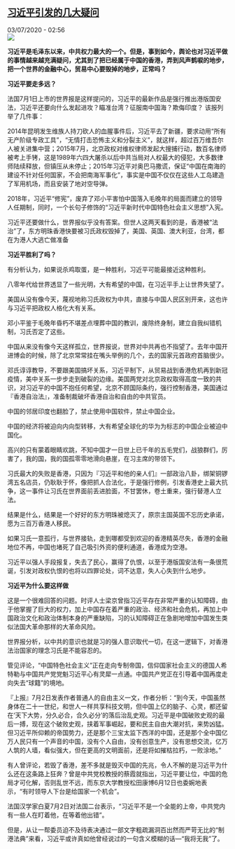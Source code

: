 <!--1593741301000-->
[习近平引发的几大疑问](http://www.rfi.fr//cn/%E4%B8%AD%E5%9B%BD/20200703-%E4%B9%A0%E8%BF%91%E5%B9%B3%E5%BC%95%E5%8F%91%E7%9A%84%E5%87%A0%E5%A4%A7%E7%96%91%E9%97%AE)
------

<div>03/07/2020 - 02:56</div><img src="https://s.rfi.fr/media/display/d0cbb062-5cee-11ea-b354-005056bfd1d9/w:310/p:16x9/UGWOYYX27XHOUUTLWZTDCUPBBI.jpg"><p><strong>习近平是毛泽东以来，中共权力最大的一个。但是，事到如今，舆论也对习近平做的事情越来越充满疑问，尤其到了把已经属于中国的香港，弄到风声鹤唳的地步，把一个世界的金融中心，贸易中心要毁掉的地步，正常吗？</strong></p><div class="t-content__body u-clearfix"><div class="m-interstitial"></div><p><strong>习近平要走多远？</strong></p><p>法国7月1日上市的世界报是这样提问的，习近平的最新作品是强行推出港版国安法，习近平还要向什么发起进攻？瞄准台湾？征服南中国海？欺侮印度？ 该报列举了几件事：</p><p>2014年昆明发生维族人持刀砍人的血腥事件后，习近平去了新疆，要求动用“所有无产阶级专政工具”，“无情打击恐怖主义和分裂主义”，就这样，超过百万维吾尔人被关进集中营；2015年7月，北京政权对维权律师发起大搜捕行动，数百名律师被考上手铐，这是1989年六四大屠杀以后中共当局对人权最大的侵犯，大多数律师陆续释放，但镇压从未停止；2015年习近平对奥巴马撒谎，保证“中国在南海的建设不针对任何国家，不会把南海军事化”，事实是中国不仅仅在这些人工岛建造了军用机场，而且安装了地对空导弹。</p><p>2018年，习近平“修宪”，废弃了邓小平害怕中国落入毛晚年的局面而建立的领导人任期制，同时，一个长句子修饰的“习近平新时代中国特色社会主义思想”入宪。</p><p>习近平还要做什么，世界报似乎没有答案。但世人这两天看到的是，香港被“法治”了，东方明珠香港快要被习氏政权毁掉了，美国、英国、澳大利亚，台湾，都在为港人大逃亡做准备</p><p><strong>习近平胜利了吗？</strong></p><p>有分析认为，如果说杀鸡取蛋，是一种胜利，习近平可能最接近这种胜利。</p><p>八零年代给世界透显了一些光明，大有希望的中国，在习近平手上让世界失望了。</p><p>美国从没有像今天，蔑视地称习氏政权为中共，直接与中国人民区别开来，这也许与习近平把政权人格化大有关系。</p><p>邓小平鉴于毛晚年昏朽不堪差点埋葬中国的教训，废除终身制，建立自我纠错机制，习氏否定了这些。</p><p>中国从来没有像今天这样孤立，世界报说，世界对中共再也不指望了。去年中国开进博会的时候，除了北京常常挂在嘴头举例的几个，去的国家元首政府首脑很少。</p><p>邓氏谆谆教导，不要跟美国搞坏关系，习近平制下，从贸易战到香港危机再到新冠疫情，美中关系一步步走到破裂的边缘。美国两党对北京政权取得高度一致的共识，对习近平的中国不抱任何希望，北京不顾国际条约，强行控制香港，美国通过『香港自治法』，准备制裁破坏香港自治和自由的中共官员。</p><p>中国的邻居印度也翻脸了，禁止使用中国软件，禁止中国企业。</p><p>中国的经济将被迫向内向型转移，大有希望全球化的华为为标志的中国企业被迫中国化。</p><p>高兴的只有蒙着眼睛欢跳，不知中国才一日世上已千年的五毛党们，战狼群们，厉害了，我的国，我的国孤零零地滑向悬崖，在习主席的带领下。</p><p>习氏最大的失败是香港，只因为『习近平和他的亲人们』一部政治八卦，绑架铜锣湾五名店员，仍耿耿于怀，像把抓人合法化，于是强行修例，引发香港史上最大抗争，这一事件让习氏在世界面前丢进脸面，不甘罢休，卷土重来，强行替港人立法。</p><p>结果是什么，结果是一个好好的东方明珠被熄灭了，原宗主国英国不忘历史承诺，愿为三百万香港人移民。</p><p>如果习氏一意孤行，与世界接轨，走到哪都受到欢迎的香港精英尽失，香港的金融地位不再，中国也堵死了自己吸引外资的便利通道，香港成为空港。</p><p>习近平以强人手段报复，失去了民心，赢得了仇恨，以至于港版国安法有一条很荒诞，引发对政权仇恨的也将以四罪论处，词不达意，失人心失到什么地步。</p><p><strong>习近平为什么要这样做</strong></p><p>这是一个很难回答的问题。时评人士梁京曾指习近平存在非常严重的认知障碍，由于他掌握了巨大的权力，加上中国存在着严重的政治、经济和社会危机，再加上中国政治文化和政治体制本身的严重缺陷，习的认知障碍正在急剧地增加中国发生类似法国大革命那样的大革命风险。</p><p>世界报分析，以中共的意识也就是习的强人意识取代一切，在这一逻辑下，对香港法治国家的理念习氏是不能容忍的。</p><p>管见评论，“中国特色社会主义”正在走向专制帝国，信仰国家社会主义的德国人希特勒与中国共产党党魁习近平心有灵犀一点通。中国共产党正在引导着中国再度走向失去“球籍”的境地。</p><p>『上报』7月2日发表作者普通人的自由主义一文，作者分析：“到今天，中国虽然身体在二十一世纪，和世人一样共享科技文明，但中国上亿的脑子、心灵，都还留在‘天下大势，分久必合，合久必分’的落后治乱史观。习近平是中国破败史观的最后一搏，现在这个破败史观，挟着军事崛起，要和民主自由大潮对抗，来势凶猛。但习近平所仰赖的帝国势力，还是那个三宝太监下西洋的中国，还是那个全中国亿万人民只有一个声音的中国，没有个人自由，没有创意生产，没有思想交流，亿万人筑的人墙，看似强大，但在更高的文明面前，还是将如摧枯拉朽，一败涂地。”</p><p>有人曾评论，若毁了香港，差不多就是毁灭中国的先兆，令人不解的是习近平为什么还在这条路上狂奔？曾是中共党校教授的蔡霞就指出，习近平要让位，中国的危局才可化解，否则乱世不远，而东京大学教授松田康博6月12日也委婉地表示，“有时领导人下台是给国家一个机会”。</p><p>法国汉学家白夏7月2日对法国二台表示，“习近平不是一个全能的上帝，中共党内有一些人在盯着他，在等着他出错”。</p><p>但是，从让一帮委员迫不及待表决通过一部文字粗疏漏洞百出然而严苛无比的“制港法典”来看，习近平或许真如他曾经说过的一句含义模糊的话—“我将无我”了。</p><p> </p><div class="o-self-promo o-self-promo--nl o-self-promo--hidden" data-selfpromo-newsletter></div><div class="o-self-promo o-self-promo--app o-self-promo--hidden" data-selfpromo-app></div></div>
